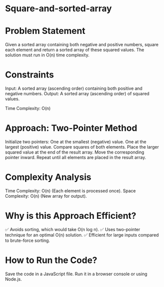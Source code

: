# Square-and-sorted-array
# Problem Statement
Given a sorted array containing both negative and positive numbers, square each element and return a sorted array of these squared values. The solution must run in O(n) time complexity.

# Constraints
Input: A sorted array (ascending order) containing both positive and negative numbers.
Output: A sorted array (ascending order) of squared values.

Time Complexity: O(n)

# Approach: Two-Pointer Method
Initialize two pointers:
One at the smallest (negative) value.
One at the largest (positive) value.
Compare squares of both elements.
Place the larger squared value at the end of the result array.
Move the corresponding pointer inward.
Repeat until all elements are placed in the result array.

# Complexity Analysis
Time Complexity: O(n) (Each element is processed once).
Space Complexity: O(n) (New array for output).

 #  Why is this Approach Efficient?
✅ Avoids sorting, which would take O(n log n).
✅ Uses two-pointer technique for an optimal O(n) solution.
✅ Efficient for large inputs compared to brute-force sorting.

 # How to Run the Code?
Save the code in a JavaScript file.
Run it in a browser console or using Node.js.
